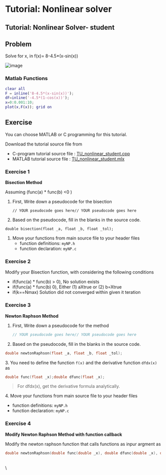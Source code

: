 # Tutorial: Nonlinear solver

## Tutorial: Nonlinear Solver- student

## Problem

Solve for x, in f(x)= 8-4.5\*(x-sin(x))

![image](https://user-images.githubusercontent.com/38373000/188638678-2bc85921-cc0c-49d9-a3d8-2d7be91df1fc.png)

### Matlab Functions

```matlab
clear all
F = inline('8-4.5*(x-sin(x))');
dF=inline('-4.5*(1-cos(x))');​
x=0:0.001:10;
plot(x,F(x)); grid on
```

##

## Exercise

You can choose MATLAB or C programming for this tutorial.

Download the tutorial source file from

* C-program tutorial source file : [TU\_nonlinear\_student.cpp](https://github.com/ykkimhgu/NumericalProg-student/blob/main/tutorial/TU\_nonlinear\_student.cpp)
* MATLAB tutorial source file : [TU\_nonlinear\_student.mlx](https://github.com/ykkimhgu/NumericalProg-student/blob/main/tutorial/TU\_nonlinear\_student.mlx)

###

### Exercise 1

**Bisection Method**

Assuming (func(a) \* func(b) <0 )

1.  First, Write down a pseudocode for the bisection

    ```
    // YOUR pseudocode goes here// YOUR pseudocode goes here
    ```
2. Based on the pseudocode, fill in the blanks in the source code.

```
double bisection(float _a, float _b, float _tol);
```

1. Move your functions from main source file to your header files
   * function definitions: `myNP.h`
   * function declaration: `myNP.c`

###

### Exercise 2

Modify your Bisection function, with considering the following conditions

* if(func(a) \* func(b) > 0), No solution exists
* if(func(a) \* func(b) 0), Either (1) aXtrue or (2) b=Xtrue
* if(k==Nmax) Solution did not converged within given it teration

###

### Exercise 3

**Newton Raphson Method**

1.  First, Write down a pseudocode for the method

    ```cpp
    // YOUR pseudocode goes here// YOUR pseudocode goes here
    ```
2. Based on the pseudocode, fill in the blanks in the source code.

```cpp
double newtonRaphson(float _a, float _b, float _tol);
```

3\. You need to define the function `f(x)` and the derivative function `dfdx(x)` as

```cpp
double func(float _x);double dfunc(float _x);
```

> For dfdx(x), get the derivative formula analytically.&#x20;

4\. Move your functions from main source file to your header files

* function definitions: `myNP.h`
* function declaration: `myNP.c`

###

### Exercise 4

**Modify Newton Raphson Method with function callback**

Modify the newton raphson function that calls functions as inpur argment as

```cpp
double newtonRaphson(double func(double _x), double dfunc(double _x), double _x0, double _tol);
```

\
\
